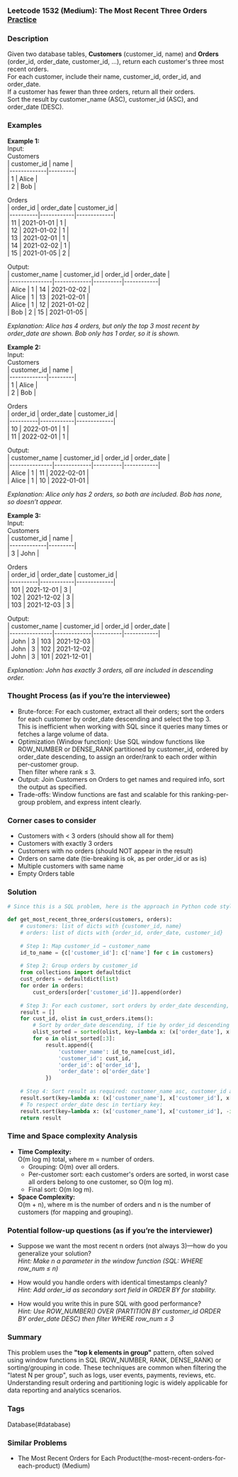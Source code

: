 ### Leetcode 1532 (Medium): The Most Recent Three Orders [Practice](https://leetcode.com/problems/the-most-recent-three-orders)

### Description  
Given two database tables, **Customers** (customer_id, name) and **Orders** (order_id, order_date, customer_id, ...), return each customer's three most recent orders.  
For each customer, include their name, customer_id, order_id, and order_date.  
If a customer has fewer than three orders, return all their orders.  
Sort the result by customer_name (ASC), customer_id (ASC), and order_date (DESC).  

### Examples  

**Example 1:**  
Input:  
Customers  
| customer_id | name    |  
|-------------|---------|  
| 1           | Alice   |  
| 2           | Bob     |  

Orders  
| order_id | order_date | customer_id |  
|----------|------------|-------------|  
| 11       | 2021-01-01 | 1           |  
| 12       | 2021-01-02 | 1           |  
| 13       | 2021-02-01 | 1           |  
| 14       | 2021-02-02 | 1           |  
| 15       | 2021-01-05 | 2           |  

Output:  
| customer_name | customer_id | order_id | order_date |  
|---------------|-------------|----------|------------|  
| Alice         | 1           | 14       | 2021-02-02 |  
| Alice         | 1           | 13       | 2021-02-01 |  
| Alice         | 1           | 12       | 2021-01-02 |  
| Bob           | 2           | 15       | 2021-01-05 |  

*Explanation:  Alice has 4 orders, but only the top 3 most recent by order_date are shown. Bob only has 1 order, so it is shown.*

**Example 2:**  
Input:  
Customers  
| customer_id | name    |  
|-------------|---------|  
| 1           | Alice   |  
| 2           | Bob     |  

Orders  
| order_id | order_date | customer_id |  
|----------|------------|-------------|  
| 10       | 2022-01-01 | 1           |  
| 11       | 2022-02-01 | 1           |  

Output:  
| customer_name | customer_id | order_id | order_date |  
|---------------|-------------|----------|------------|  
| Alice         | 1           | 11       | 2022-02-01 |  
| Alice         | 1           | 10       | 2022-01-01 |  

*Explanation: Alice only has 2 orders, so both are included. Bob has none, so doesn’t appear.*

**Example 3:**  
Input:  
Customers  
| customer_id | name    |  
|-------------|---------|  
| 3           | John    |  

Orders  
| order_id | order_date | customer_id |  
|----------|------------|-------------|  
| 101      | 2021-12-01 | 3           |  
| 102      | 2021-12-02 | 3           |  
| 103      | 2021-12-03 | 3           |  

Output:  
| customer_name | customer_id | order_id | order_date |  
|---------------|-------------|----------|------------|  
| John          | 3           | 103      | 2021-12-03 |  
| John          | 3           | 102      | 2021-12-02 |  
| John          | 3           | 101      | 2021-12-01 |  

*Explanation: John has exactly 3 orders, all are included in descending order.*

### Thought Process (as if you’re the interviewee)  
- Brute-force: For each customer, extract all their orders; sort the orders for each customer by order_date descending and select the top 3.  
  This is inefficient when working with SQL since it queries many times or fetches a large volume of data.
- Optimization (Window function): Use SQL window functions like ROW_NUMBER or DENSE_RANK partitioned by customer_id, ordered by order_date descending, to assign an order/rank to each order within per-customer group.  
  Then filter where rank ≤ 3.
- Output: Join Customers on Orders to get names and required info, sort the output as specified.
- Trade-offs: Window functions are fast and scalable for this ranking-per-group problem, and express intent clearly.

### Corner cases to consider  
- Customers with < 3 orders (should show all for them)
- Customers with exactly 3 orders
- Customers with no orders (should NOT appear in the result)
- Orders on same date (tie-breaking is ok, as per order_id or as is)
- Multiple customers with same name
- Empty Orders table

### Solution

```python
# Since this is a SQL problem, here is the approach in Python code style for interview explanation

def get_most_recent_three_orders(customers, orders):
    # customers: list of dicts with {customer_id, name}
    # orders: list of dicts with {order_id, order_date, customer_id}
    
    # Step 1: Map customer_id → customer_name
    id_to_name = {c['customer_id']: c['name'] for c in customers}
    
    # Step 2: Group orders by customer_id
    from collections import defaultdict
    cust_orders = defaultdict(list)
    for order in orders:
        cust_orders[order['customer_id']].append(order)
    
    # Step 3: For each customer, sort orders by order_date descending, keep up to 3
    result = []
    for cust_id, olist in cust_orders.items():
        # Sort by order_date descending, if tie by order_id descending (optional)
        olist_sorted = sorted(olist, key=lambda x: (x['order_date'], x['order_id']), reverse=True)
        for o in olist_sorted[:3]:
            result.append({
                'customer_name': id_to_name[cust_id],
                'customer_id': cust_id,
                'order_id': o['order_id'],
                'order_date': o['order_date']
            })
    
    # Step 4: Sort result as required: customer_name asc, customer_id asc, order_date desc
    result.sort(key=lambda x: (x['customer_name'], x['customer_id'], x['order_date']), reverse=False)
    # To respect order_date desc in tertiary key:
    result.sort(key=lambda x: (x['customer_name'], x['customer_id'], -int(x['order_date'].replace('-',''))))
    return result
```

### Time and Space complexity Analysis  

- **Time Complexity:**  
  O(m log m) total, where m = number of orders.  
  - Grouping: O(m) over all orders.  
  - Per-customer sort: each customer's orders are sorted, in worst case all orders belong to one customer, so O(m log m).
  - Final sort: O(m log m).
- **Space Complexity:**  
  O(m + n), where m is the number of orders and n is the number of customers (for mapping and grouping).

### Potential follow-up questions (as if you’re the interviewer)  

- Suppose we want the most recent n orders (not always 3)—how do you generalize your solution?  
  *Hint: Make n a parameter in the window function (SQL: WHERE row_num ≤ n)*

- How would you handle orders with identical timestamps cleanly?  
  *Hint: Add order_id as secondary sort field in ORDER BY for stability.*

- How would you write this in pure SQL with good performance?  
  *Hint: Use ROW_NUMBER() OVER (PARTITION BY customer_id ORDER BY order_date DESC) then filter WHERE row_num ≤ 3*

### Summary
This problem uses the **"top k elements in group"** pattern, often solved using window functions in SQL (ROW_NUMBER, RANK, DENSE_RANK) or sorting/grouping in code. These techniques are common when filtering the "latest N per group", such as logs, user events, payments, reviews, etc.  
Understanding result ordering and partitioning logic is widely applicable for data reporting and analytics scenarios.

### Tags
Database(#database)

### Similar Problems
- The Most Recent Orders for Each Product(the-most-recent-orders-for-each-product) (Medium)